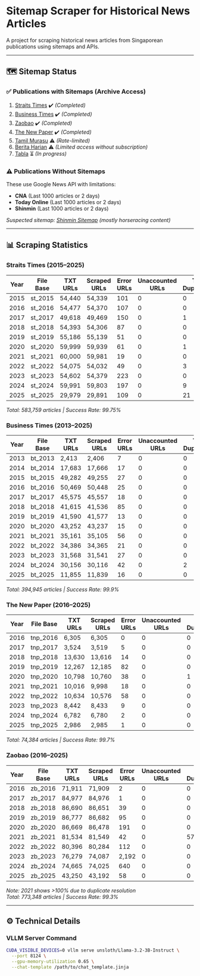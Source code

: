 # Sitemap Scraper for Historical News Articles

A project for scraping historical news articles from Singaporean publications using sitemaps and APIs.

---

## 🗺️ Sitemap Status

### ✅ Publications with Sitemaps (Archive Access)
1. [Straits Times](https://www.straitstimes.com ) ✔️ *(Completed)*  
2. [Business Times](https://www.businesstimes.com.sg ) ✔️ *(Completed)*  
3. [Zaobao](https://www.zaobao.com.sg ) ✔️ *(Completed)*  
4. [The New Paper](https://www.tnp.sg ) ✔️ *(Completed)*  
5. [Tamil Murasu](https://www.tamilmurasu.org ) ⚠️ *(Rate-limited)*  
6. [Berita Harian](https://www.beritaharian.sg ) ⚠️ *(Limited access without subscription)*  
7. [Tabla](https://tabla.sg ) ⏳ *(In progress)*  

### ⚠️ Publications Without Sitemaps
These use Google News API with limitations:
- **CNA** (Last 1000 articles or 2 days)
- **Today Online** (Last 1000 articles or 2 days)
- **Shinmin** (Last 1000 articles or 2 days)

*Suspected sitemap: [Shinmin Sitemap](https://www.shinmin.sg/sitemap.xml ) (mostly horseracing content)*

---

## 📊 Scraping Statistics

### Straits Times (2015–2025)
| Year | File Base | TXT URLs | Scraped URLs | Error URLs | Unaccounted URLs | TXT Duplicates | Scraped Duplicates | Error Duplicates |
|------|-----------|----------|--------------|------------|------------------|----------------|--------------------|------------------|
| 2015 | st_2015   | 54,440   | 54,339       | 101        | 0                | 0              | 0                  | 0                |
| 2016 | st_2016   | 54,477   | 54,370       | 107        | 0                | 0              | 0                  | 0                |
| 2017 | st_2017   | 49,618   | 49,469       | 150        | 0                | 1              | 1                  | 0                |
| 2018 | st_2018   | 54,393   | 54,306       | 87         | 0                | 0              | 0                  | 0                |
| 2019 | st_2019   | 55,186   | 55,139       | 51         | 0                | 0              | 0                  | 4                |
| 2020 | st_2020   | 59,999   | 59,939       | 61         | 0                | 1              | 1                  | 0                |
| 2021 | st_2021   | 60,000   | 59,981       | 19         | 0                | 0              | 0                  | 0                |
| 2022 | st_2022   | 54,075   | 54,032       | 49         | 0                | 3              | 3                  | 3                |
| 2023 | st_2023   | 54,602   | 54,379       | 223        | 0                | 0              | 0                  | 0                |
| 2024 | st_2024   | 59,991   | 59,803       | 197        | 0                | 9              | 9                  | 0                |
| 2025 | st_2025   | 29,979   | 29,891       | 109        | 0                | 21             | 21                 | 0                |

*Total: 583,759 articles | Success Rate: 99.75%*

### Business Times (2013–2025)
| Year | File Base | TXT URLs | Scraped URLs | Error URLs | Unaccounted URLs | TXT Duplicates | Scraped Duplicates | Error Duplicates |
|------|-----------|----------|--------------|------------|------------------|----------------|--------------------|------------------|
| 2013 | bt_2013   | 2,413    | 2,406        | 7          | 0                | 0              | 0                  | 0                |
| 2014 | bt_2014   | 17,683   | 17,666       | 17         | 0                | 0              | 0                  | 0                |
| 2015 | bt_2015   | 49,282   | 49,255       | 27         | 0                | 0              | 0                  | 0                |
| 2016 | bt_2016   | 50,469   | 50,448       | 25         | 0                | 0              | 0                  | 0                |
| 2017 | bt_2017   | 45,575   | 45,557       | 18         | 0                | 0              | 0                  | 0                |
| 2018 | bt_2018   | 41,615   | 41,536       | 85         | 0                | 0              | 0                  | 0                |
| 2019 | bt_2019   | 41,590   | 41,577       | 13         | 0                | 0              | 0                  | 0                |
| 2020 | bt_2020   | 43,252   | 43,237       | 15         | 0                | 0              | 0                  | 0                |
| 2021 | bt_2021   | 35,161   | 35,105       | 56         | 0                | 0              | 0                  | 0                |
| 2022 | bt_2022   | 34,386   | 34,365       | 21         | 0                | 0              | 0                  | 0                |
| 2023 | bt_2023   | 31,568   | 31,541       | 27         | 0                | 0              | 0                  | 0                |
| 2024 | bt_2024   | 30,156   | 30,116       | 42         | 0                | 2              | 2                  | 0                |
| 2025 | bt_2025   | 11,855   | 11,839       | 16         | 0                | 0              | 0                  | 0                |

*Total: 394,945 articles | Success Rate: 99.9%*

### The New Paper (2016–2025)
| Year | File Base | TXT URLs | Scraped URLs | Error URLs | Unaccounted URLs | TXT Duplicates | Scraped Duplicates | Error Duplicates |
|------|-----------|----------|--------------|------------|------------------|----------------|--------------------|------------------|
| 2016 | tnp_2016  | 6,305    | 6,305        | 0          | 0                | 0              | 0                  | 0                |
| 2017 | tnp_2017  | 3,524    | 3,519        | 5          | 0                | 0              | 0                  | 0                |
| 2018 | tnp_2018  | 13,630   | 13,616       | 14         | 0                | 0              | 0                  | 0                |
| 2019 | tnp_2019  | 12,267   | 12,185       | 82         | 0                | 0              | 0                  | 0                |
| 2020 | tnp_2020  | 10,798   | 10,760       | 38         | 0                | 1              | 0                  | 0                |
| 2021 | tnp_2021  | 10,016   | 9,998        | 18         | 0                | 0              | 0                  | 0                |
| 2022 | tnp_2022  | 10,634   | 10,576       | 58         | 0                | 0              | 0                  | 0                |
| 2023 | tnp_2023  | 8,442    | 8,433        | 9          | 0                | 0              | 0                  | 0                |
| 2024 | tnp_2024  | 6,782    | 6,780        | 2          | 0                | 0              | 0                  | 0                |
| 2025 | tnp_2025  | 2,986    | 2,985        | 1          | 0                | 0              | 0                  | 0                |

*Total: 74,384 articles | Success Rate: 99.7%*

### Zaobao (2016–2025)
| Year | File Base | TXT URLs | Scraped URLs | Error URLs | Unaccounted URLs | TXT Duplicates | Scraped Duplicates | Error Duplicates |
|------|-----------|----------|--------------|------------|------------------|----------------|--------------------|------------------|
| 2016 | zb_2016   | 71,911   | 71,909       | 2          | 0                | 0              | 0                  | 0                |
| 2017 | zb_2017   | 84,977   | 84,976       | 1          | 0                | 0              | 0                  | 0                |
| 2018 | zb_2018   | 86,690   | 86,651       | 39         | 0                | 0              | 0                  | 0                |
| 2019 | zb_2019   | 86,777   | 86,682       | 95         | 0                | 0              | 0                  | 0                |
| 2020 | zb_2020   | 86,669   | 86,478       | 191        | 0                | 0              | 0                  | 0                |
| 2021 | zb_2021   | 81,534   | 81,549       | 42         | 0                | 57             | 57                 | 0                |
| 2022 | zb_2022   | 80,396   | 80,284       | 112        | 0                | 0              | 0                  | 0                |
| 2023 | zb_2023   | 76,279   | 74,087       | 2,192      | 0                | 0              | 0                  | 0                |
| 2024 | zb_2024   | 74,665   | 74,025       | 640        | 0                | 0              | 0                  | 0                |
| 2025 | zb_2025   | 43,250   | 43,192       | 58         | 0                | 0              | 0                  | 0                |

*Note: 2021 shows >100% due to duplicate resolution  
Total: 773,348 articles | Success Rate: 99.3%*

---

## ⚙️ Technical Details
### VLLM Server Command
```bash
CUDA_VISIBLE_DEVICES=0 vllm serve unsloth/Llama-3.2-3B-Instruct \
  --port 8124 \
  --gpu-memory-utilization 0.65 \
  --chat-template /path/to/chat_template.jinja